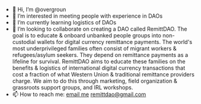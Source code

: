 - 👋 Hi, I’m @overgroun
- 👀 I’m interested in meeting people with experience in DAOs 
- 🌱 I’m currently learning logistics of DAOs
- 💞️ I’m looking to collaborate on creating a DAO called RemittDAO. The goal is to educate & onboard unbanked people groups into non-custodial wallets for digital currency remittance payments. The world's most underprivileged families often consist of migrant workers & refugees/asylum seekers. They depend on remittance payments as a lifeline for survival. RemittDAO aims to educate these families on the benefits & logistics of international digital currency transactions that cost a fraction of what Western Union & traditional remittance providers charge. We aim to do this through marketing, field organization & grassroots support groups, and IRL workshops. 
- 📫 How to reach me: [email me](https://remittdao.io/)
remittdao@gmail.com
<!---
overgroun/overgroun is a ✨ special ✨ repository because its `README.md` (this file) appears on your GitHub profile.

--->
